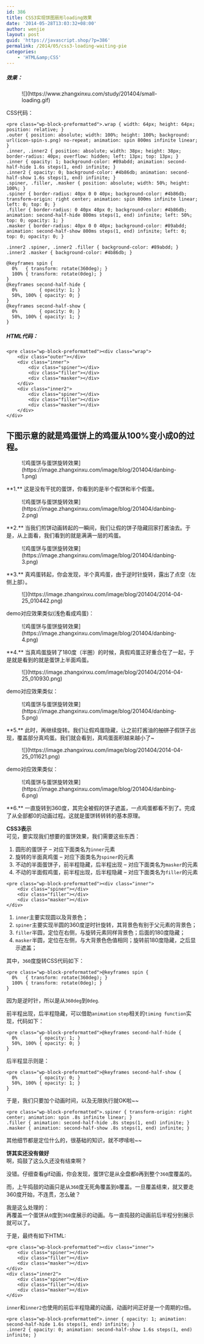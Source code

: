 ```yaml
---
id: 386
title: CSS3实现饼图扇形loading效果
date: '2014-05-28T13:03:32+08:00'
author: wenjie
layout: post
guid: 'https://javascript.shop/?p=386'
permalink: /2014/05/css3-loading-waiting-pie
categories:
    - 'HTML&amp;CSS'
---
```


##### 效果： 

<figure class="wp-block-image">![](https://www.zhangxinxu.com/study/201404/small-loading.gif)</figure>CSS代码：

```
<pre class="wp-block-preformatted">.wrap { width: 64px; height: 64px; position: relative; }
.outer { position: absolute; width: 100%; height: 100%; background: url(icon-spin-s.png) no-repeat; animation: spin 800ms infinite linear; }
.inner, .inner2 { position: absolute; width: 38px; height: 38px; border-radius: 40px; overflow: hidden; left: 13px; top: 13px; }
.inner { opacity: 1; background-color: #89abdd; animation: second-half-hide 1.6s steps(1, end) infinite; }
.inner2 { opacity: 0; background-color: #4b86db; animation: second-half-show 1.6s steps(1, end) infinite; }
.spiner, .filler, .masker { position: absolute; width: 50%; height: 100%; }
.spiner { border-radius: 40px 0 0 40px; background-color: #4b86db; transform-origin: right center; animation: spin 800ms infinite linear; left: 0; top: 0; }
.filler { border-radius: 0 40px 40px 0; background-color: #4b86db; animation: second-half-hide 800ms steps(1, end) infinite; left: 50%; top: 0; opacity: 1; }
.masker { border-radius: 40px 0 0 40px; background-color: #89abdd; animation: second-half-show 800ms steps(1, end) infinite; left: 0; top: 0; opacity: 0; }

.inner2 .spiner, .inner2 .filler { background-color: #89abdd; }
.inner2 .masker { background-color: #4b86db; }

@keyframes spin {
  0%   { transform: rotate(360deg); }
  100% { transform: rotate(0deg); }
}
@keyframes second-half-hide {
  0%        { opacity: 1; }
  50%, 100% { opacity: 0; }
}
@keyframes second-half-show {
  0%        { opacity: 0; }
  50%, 100% { opacity: 1; }
}
```

##### HTML代码：

```
<pre class="wp-block-preformatted"><div class="wrap">
    <div class="outer"></div>
    <div class="inner">
        <div class="spiner"></div>
        <div class="filler"></div>
        <div class="masker"></div>
    </div>
    <div class="inner2">
        <div class="spiner"></div>
        <div class="filler"></div>
        <div class="masker"></div>
    </div>
</div>
```

## 下图示意的就是鸡蛋饼上的鸡蛋从100%变小成0的过程。

<figure class="wp-block-image">![鸡蛋饼与蛋饼旋转效果](https://image.zhangxinxu.com/image/blog/201404/danbing-1.png)</figure>**1.** 这是没有干扰的蛋饼，你看到的是半个假饼和半个假蛋。

<figure class="wp-block-image">![鸡蛋饼与蛋饼旋转效果](https://image.zhangxinxu.com/image/blog/201404/danbing-2.png)</figure>**2.** 当我们煎饼动画转起的一瞬间，我们让假的饼子隐藏回家打酱油去。于是，从上面看，我们看到的就是满满一层的鸡蛋。

<figure class="wp-block-image">![鸡蛋饼与蛋饼旋转效果](https://image.zhangxinxu.com/image/blog/201404/danbing-3.png)</figure>**3.** 真鸡蛋转起，你会发现，半个真鸡蛋，由于逆时针旋转，露出了点空（左侧上部）。

<figure class="wp-block-image">![](https://image.zhangxinxu.com/image/blog/201404/2014-04-25_010442.png)</figure>demo对应效果类似(浅色看成鸡蛋)：

<figure class="wp-block-image">![鸡蛋饼与蛋饼旋转效果](https://image.zhangxinxu.com/image/blog/201404/danbing-4.png)</figure>**4.** 当真鸡蛋旋转了180度（半圈）的时候，真假鸡蛋正好重合在了一起，于是就是看到的就是蛋饼上半面鸡蛋。

<figure class="wp-block-image">![](https://image.zhangxinxu.com/image/blog/201404/2014-04-25_010930.png)</figure>demo对应效果类似：

<figure class="wp-block-image">![鸡蛋饼与蛋饼旋转效果](https://image.zhangxinxu.com/image/blog/201404/danbing-5.png)</figure>**5.** 此时，再继续旋转。我们让假鸡蛋隐藏，让之前打酱油的<del>加饼子</del>假饼子出现，覆盖部分真鸡蛋。我们就会看到，真鸡蛋面积越来越小了~

<figure class="wp-block-image">![](https://image.zhangxinxu.com/image/blog/201404/2014-04-25_011621.png)</figure>demo对应效果类似：

<figure class="wp-block-image">![鸡蛋饼与蛋饼旋转效果](https://image.zhangxinxu.com/image/blog/201404/danbing-6.png)</figure>**6.** 一直旋转到360度，其完全被假的饼子遮盖，一点鸡蛋都看不到了。完成了从全部都0的动画过程。这就是蛋饼转转转的基本原理。

**CSS3表示**  
可见，要实现我们想要的蛋饼效果，我们需要这些东西：

1. 圆形的蛋饼子 – 对应下面类名为`inner`元素
2. 旋转的半面真鸡蛋 – 对应下面类名为`spiner`的元素
3. 不动的半面蛋饼子，前半程隐藏，后半程出现 – 对应下面类名为`masker`的元素
4. 不动的半面假鸡蛋，前半程出现，后半程隐藏 – 对应下面类名为`filler`的元素

```
<pre class="wp-block-preformatted"><div class="inner">
    <div class="spiner"></div>
    <div class="filler"></div>
    <div class="masker"></div>
</div>
```

1. `inner`主要实现圆以及背景色；
2. `spiner`主要实现半圆的360度逆时针旋转，其背景色有别于父元素的背景色；
3. `filler`半圆，定位在右侧，与旋转元素同样背景色；后面的180度隐藏；
4. `masker`半圆，定位在左侧，与大背景色色值相同；旋转前180度隐藏，之后显示遮盖；

其中，`360`度旋转CSS代码如下：

```
<pre class="wp-block-preformatted">@keyframes spin {
  0%   { transform: rotate(360deg); }
  100% { transform: rotate(0deg); }
}
```

因为是逆时针，所以是从`360deg`到`0deg`.

前半程出现，后半程隐藏，可以借助`animation` `step`相关的`timing function`实现，代码如下：

```
<pre class="wp-block-preformatted">@keyframes second-half-hide {
  0%        { opacity: 1; }
  50%, 100% { opacity: 0; }
}
```

后半程显示则是：

```
<pre class="wp-block-preformatted">@keyframes second-half-show {
  0%        { opacity: 0; }
  50%, 100% { opacity: 1; }
}
```

于是，我们只要加个动画时间，以及无限执行就OK啦~~

```
<pre class="wp-block-preformatted">.spiner { transform-origin: right center; animation: spin .8s infinite linear; }
.filler { animation: second-half-hide .8s steps(1, end) infinite; }
.masker { animation: second-half-show .8s steps(1, end) infinite; }
```

其他细节都是定位什么的，很基础的知识，就不啰嗦啦~~

**饼其实还没有做好**  
啊，捣鼓了这么久还没有结束啊？

没错。仔细查看gif动画，你会发现，蛋饼它是从全盘都`0`再到整个`360`度覆盖的。

而，上午捣鼓的动画只是从`360`度无死角覆盖到`0`覆盖。一旦覆盖结束，就又要走360度开始，不连贯，怎么破？

我是这么处理的：  
再覆盖一个蛋饼从`0`度到`360`度展示的动画。与一直捣鼓的动画前后半程分别展示就可以了。

于是，最终有如下HTML:

```
<pre class="wp-block-preformatted"><div class="inner">
    <div class="spiner"></div>
    <div class="filler"></div>
    <div class="masker"></div>
</div>
<div class="inner2">
    <div class="spiner"></div>
    <div class="filler"></div>
    <div class="masker"></div>
</div>
```

`inner`和`inner2`也使用的前后半程隐藏的动画，动画时间正好是一个周期的`2`倍。

```
<pre class="wp-block-preformatted">.inner { opacity: 1; animation: second-half-hide 1.6s steps(1, end) infinite; }
.inner2 { opacity: 0; animation: second-half-show 1.6s steps(1, end) infinite; }
```